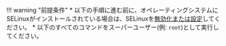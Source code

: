 !!! warning "前提条件"
    * 以下の手順に進む前に、オペレーティングシステムにSELinuxがインストールされている場合は、SELinuxを[無効化または設定](../admin-en/configure-selinux.md)してください。
    * 以下のすべてのコマンドをスーパーユーザー(例: `root`)として実行してください。